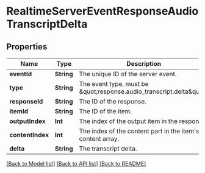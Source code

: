 # RealtimeServerEventResponseAudioTranscriptDelta

## Properties
Name | Type | Description | Notes
------------ | ------------- | ------------- | -------------
**eventId** | **String** | The unique ID of the server event. | 
**type** | **String** | The event type, must be \&quot;response.audio_transcript.delta\&quot;. | 
**responseId** | **String** | The ID of the response. | 
**itemId** | **String** | The ID of the item. | 
**outputIndex** | **Int** | The index of the output item in the response. | 
**contentIndex** | **Int** | The index of the content part in the item&#39;s content array. | 
**delta** | **String** | The transcript delta. | 

[[Back to Model list]](../README.md#documentation-for-models) [[Back to API list]](../README.md#documentation-for-api-endpoints) [[Back to README]](../README.md)


